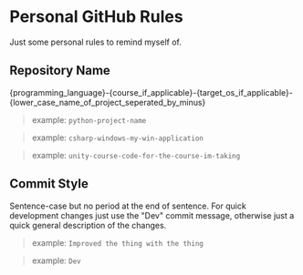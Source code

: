 # Personal GitHub Rules

Just some personal rules to remind myself of.

## Repository Name

{programming_language}-{course_if_applicable}-{target_os_if_applicable}-{lower_case_name_of_project_seperated_by_minus}

> example: `python-project-name`

> example: `csharp-windows-my-win-application`

> example: `unity-course-code-for-the-course-im-taking`

## Commit Style

Sentence-case but no period at the end of sentence. For quick development changes just use the "Dev" commit message, otherwise just a quick general description of the changes.

> example: `Improved the thing with the thing`

> example: `Dev`
